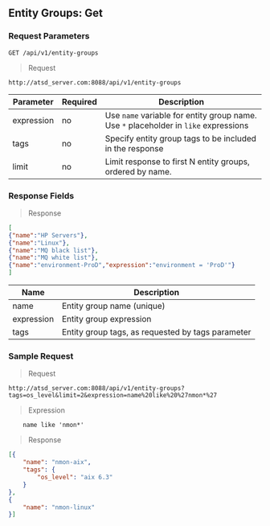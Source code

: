 ## Entity Groups: Get

### Request Parameters

```
GET /api/v1/entity-groups
```

> Request

```
http://atsd_server.com:8088/api/v1/entity-groups
```

|**Parameter**|**Required**|**Description**|
|---|---|---|
|expression|no|Use `name` variable for entity group name. Use `*` placeholder in `like` expressions|
|tags|no|Specify entity group tags to be included in the response|
|limit|no|Limit response to first N entity groups, ordered by name.|

### Response Fields

> Response

```json
[
{"name":"HP Servers"},
{"name":"Linux"},
{"name":"MQ black list"},
{"name":"MQ white list"},
{"name":"environment-ProD","expression":"environment = 'ProD'"}
]
```

| **Name**   | **Description**                                   |
|------------|---------------------------------------------------|
| name       | Entity group name (unique)                        |
| expression | Entity group expression                           |
| tags       | Entity group tags, as requested by tags parameter |

### Sample Request

> Request

```
http://atsd_server.com:8088/api/v1/entity-groups?tags=os_level&limit=2&expression=name%20like%20%27nmon*%27
```

> Expression

```
    name like 'nmon*'
```

> Response

```json
[{
    "name": "nmon-aix",
    "tags": {
        "os_level": "aix 6.3"
    }
},
{
    "name": "nmon-linux"
}]
```
